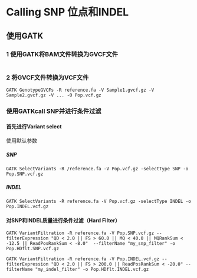 # Calling SNP 位点和INDEL
## 使用GATK
### 1 使用GATK将BAM文件转换为GVCF文件
```更新到GATK4后此步骤省略
```
### 2 将GVCF文件转换为VCF文件
```
GATK GenotypeGVCFs -R reference.fa -V Sample1.gvcf.gz -V Sample2.gvcf.gz -V ... -O Pop.vcf.gz
```
### 使用GATKcall SNP并进行条件过滤
#### 首先进行Variant select
使用默认参数
##### SNP
```
GATK SelectVariants -R /reference.fa -V Pop.vcf.gz -selectType SNP -o Pop.SNP.vcf.gz
```
##### INDEL
```
GATK SelectVariants -R reference.fa -V Pop.vcf.gz -selectType INDEL -o Pop.INDEL.vcf.gz
```
#### 对SNP和INDEL质量进行条件过滤（Hard Filter）
```
GATK VariantFiltration -R reference.fa -V Pop.SNP.vcf.gz --filterExpression "QD < 2.0 || FS > 60.0 || MQ < 40.0 || MQRankSum < -12.5 || ReadPosRankSum < -8.0"  --filterName "my_snp_filter" -o Pop.HDflt.SNP.vcf.gz
```
```
GATK VariantFiltration -R reference.fa -V Pop.INDEL.vcf.gz --filterExpression "QD < 2.0 || FS > 200.0 || ReadPosRankSum < -20.0" --filterName "my_indel_filter" -o Pop.HDflt.INDEL.vcf.gz
```
